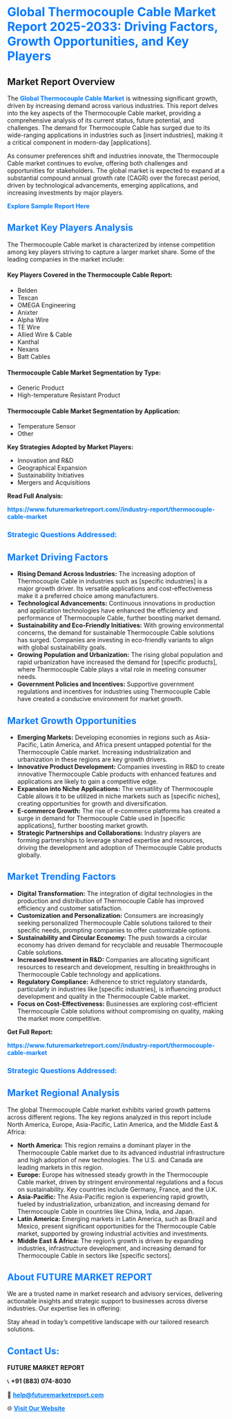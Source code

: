 <h1 style="color: #007BFF;">Global Thermocouple Cable Market Report 2025-2033: Driving Factors, Growth Opportunities, and Key Players</h1>

<section id="overview">
<h2>Market Report Overview</h2>
<p>The <a href="https://www.futuremarketreport.com//industry-report/thermocouple-cable-market" style="color: #007BFF; text-decoration: none;"><strong>Global Thermocouple Cable Market</strong></a> is witnessing significant growth, driven by increasing demand across various industries. This report delves into the key aspects of the Thermocouple Cable market, providing a comprehensive analysis of its current status, future potential, and challenges. The demand for Thermocouple Cable has surged due to its wide-ranging applications in industries such as [insert industries], making it a critical component in modern-day [applications].</p>
<p>As consumer preferences shift and industries innovate, the Thermocouple Cable market continues to evolve, offering both challenges and opportunities for stakeholders. The global market is expected to expand at a substantial compound annual growth rate (CAGR) over the forecast period, driven by technological advancements, emerging applications, and increasing investments by major players.</p>
</section>

<section id="overview">
<p><a href="https://www.futuremarketreport.com//request-sample/reportId=82500" style="color: #007BFF; text-decoration: none;"><strong>Explore Sample Report Here</strong></a></p>
</section>

<section id="key-players">
<h2 style="color: #007BFF;">Market Key Players Analysis</h2>
<p>The Thermocouple Cable market is characterized by intense competition among key players striving to capture a larger market share. Some of the leading companies in the market include:</p>
<h4>Key Players Covered in the Thermocouple Cable Report:</h4>
<ul><li>Belden</li><li>Texcan</li><li>OMEGA Engineering</li><li>Anixter</li><li>Alpha Wire</li><li>TE Wire</li><li>Allied Wire &amp; Cable</li><li>Kanthal</li><li>Nexans</li><li>Batt Cables</li></ul>
<h4>Thermocouple Cable Market Segmentation by Type:</h4>
<ul><li>Generic Product</li><li>High-temperature Resistant Product</li></ul>

<h4>Thermocouple Cable Market Segmentation by Application:</h4>
<ul><li>Temperature Sensor</li><li>Other</li></ul>
<p><strong>Key Strategies Adopted by Market Players:</strong></p>
<ul>
<li>Innovation and R&D</li>
<li>Geographical Expansion</li>
<li>Sustainability Initiatives</li>
<li>Mergers and Acquisitions</li>
</ul>
</section>

<section>
<p><strong>Read Full Analysis: </strong></p><a href="https://www.futuremarketreport.com//industry-report/thermocouple-cable-market" style="color: #007BFF; text-decoration: none;"><strong>https://www.futuremarketreport.com//industry-report/thermocouple-cable-market</strong></a>
<h3 style="color: #007BFF;">Strategic Questions Addressed:</h3>
</section>

<section id="driving-factors">
<h2 style="color: #007BFF;">Market Driving Factors</h2>
<ul>
<li><strong>Rising Demand Across Industries:</strong> The increasing adoption of Thermocouple Cable in industries such as [specific industries] is a major growth driver. Its versatile applications and cost-effectiveness make it a preferred choice among manufacturers.</li>
<li><strong>Technological Advancements:</strong> Continuous innovations in production and application technologies have enhanced the efficiency and performance of Thermocouple Cable, further boosting market demand.</li>
<li><strong>Sustainability and Eco-Friendly Initiatives:</strong> With growing environmental concerns, the demand for sustainable Thermocouple Cable solutions has surged. Companies are investing in eco-friendly variants to align with global sustainability goals.</li>
<li><strong>Growing Population and Urbanization:</strong> The rising global population and rapid urbanization have increased the demand for [specific products], where Thermocouple Cable plays a vital role in meeting consumer needs.</li>
<li><strong>Government Policies and Incentives:</strong> Supportive government regulations and incentives for industries using Thermocouple Cable have created a conducive environment for market growth.</li>
</ul>
</section>

<section id="growth-opportunities">
<h2 style="color: #007BFF;">Market Growth Opportunities</h2>
<ul>
<li><strong>Emerging Markets:</strong> Developing economies in regions such as Asia-Pacific, Latin America, and Africa present untapped potential for the Thermocouple Cable market. Increasing industrialization and urbanization in these regions are key growth drivers.</li>
<li><strong>Innovative Product Development:</strong> Companies investing in R&D to create innovative Thermocouple Cable products with enhanced features and applications are likely to gain a competitive edge.</li>
<li><strong>Expansion into Niche Applications:</strong> The versatility of Thermocouple Cable allows it to be utilized in niche markets such as [specific niches], creating opportunities for growth and diversification.</li>
<li><strong>E-commerce Growth:</strong> The rise of e-commerce platforms has created a surge in demand for Thermocouple Cable used in [specific applications], further boosting market growth.</li>
<li><strong>Strategic Partnerships and Collaborations:</strong> Industry players are forming partnerships to leverage shared expertise and resources, driving the development and adoption of Thermocouple Cable products globally.</li>
</ul>
</section>

<section id="trending-factors">
<h2 style="color: #007BFF;">Market Trending Factors</h2>
<ul>
<li><strong>Digital Transformation:</strong> The integration of digital technologies in the production and distribution of Thermocouple Cable has improved efficiency and customer satisfaction.</li>
<li><strong>Customization and Personalization:</strong> Consumers are increasingly seeking personalized Thermocouple Cable solutions tailored to their specific needs, prompting companies to offer customizable options.</li>
<li><strong>Sustainability and Circular Economy:</strong> The push towards a circular economy has driven demand for recyclable and reusable Thermocouple Cable solutions.</li>
<li><strong>Increased Investment in R&D:</strong> Companies are allocating significant resources to research and development, resulting in breakthroughs in Thermocouple Cable technology and applications.</li>
<li><strong>Regulatory Compliance:</strong> Adherence to strict regulatory standards, particularly in industries like [specific industries], is influencing product development and quality in the Thermocouple Cable market.</li>
<li><strong>Focus on Cost-Effectiveness:</strong> Businesses are exploring cost-efficient Thermocouple Cable solutions without compromising on quality, making the market more competitive.</li>
</ul>
</section>

<section>
<p><strong>Get Full Report: </strong></p><a href="https://www.futuremarketreport.com//industry-report/thermocouple-cable-market" style="color: #007BFF; text-decoration: none;"><strong>https://www.futuremarketreport.com//industry-report/thermocouple-cable-market</strong></a>
<h3 style="color: #007BFF;">Strategic Questions Addressed:</h3>
</section>


<section id="regional-analysis">
<h2 style="color: #007BFF;">Market Regional Analysis</h2>
<p>The global Thermocouple Cable market exhibits varied growth patterns across different regions. The key regions analyzed in this report include North America, Europe, Asia-Pacific, Latin America, and the Middle East & Africa:</p>
<ul>
<li><strong>North America:</strong> This region remains a dominant player in the Thermocouple Cable market due to its advanced industrial infrastructure and high adoption of new technologies. The U.S. and Canada are leading markets in this region.</li>
<li><strong>Europe:</strong> Europe has witnessed steady growth in the Thermocouple Cable market, driven by stringent environmental regulations and a focus on sustainability. Key countries include Germany, France, and the U.K.</li>
<li><strong>Asia-Pacific:</strong> The Asia-Pacific region is experiencing rapid growth, fueled by industrialization, urbanization, and increasing demand for Thermocouple Cable in countries like China, India, and Japan.</li>
<li><strong>Latin America:</strong> Emerging markets in Latin America, such as Brazil and Mexico, present significant opportunities for the Thermocouple Cable market, supported by growing industrial activities and investments.</li>
<li><strong>Middle East & Africa:</strong> The region’s growth is driven by expanding industries, infrastructure development, and increasing demand for Thermocouple Cable in sectors like [specific sectors].</li>
</ul>
</section>

<footer>
<h2 style="color: #007BFF;">About FUTURE MARKET REPORT</h2>
<p>We are a trusted name in market research and advisory services, delivering actionable insights and strategic support to businesses across diverse industries. Our expertise lies in offering:</p>

<p>Stay ahead in today’s competitive landscape with our tailored research solutions.</p>

<h2 style="color: #007BFF;">Contact Us:</h2>
<p><strong>FUTURE MARKET REPORT</strong></p>
<p>📞 <strong>+91 (883) 074-8030</strong></p>
<p>📧 <strong><a href="mailto:help@futuremarketreport.com" style="color: #007BFF;">help@futuremarketreport.com</a></strong></p>
<p>🌐 <strong><a href="https://www.futuremarketreport.com/" style="color: #007BFF;">Visit Our Website</a></strong></p>
</footer>
